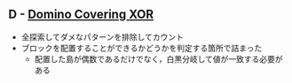 ## D - [Domino Covering XOR](https://atcoder.jp/contests/abc407/tasks/abc407_d)

- 全探索してダメなパターンを排除してカウント
- ブロックを配置することができるかどうかを判定する箇所で詰まった
    - 配置した島が偶数であるだけでなく，白黒分岐して値が一致する必要がある